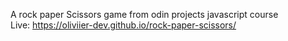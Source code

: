 A rock paper Scissors game from odin projects javascript course <br>
Live: https://oliviier-dev.github.io/rock-paper-scissors/
